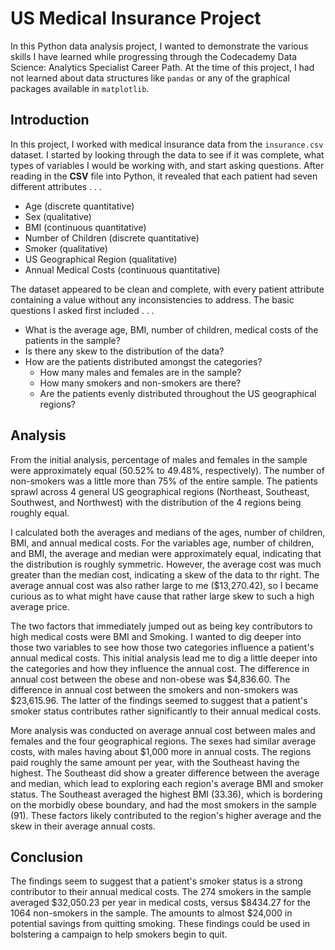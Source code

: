 # US Medical Insurance Project
 
In this Python data analysis project, I wanted to demonstrate the various skills I have learned while progressing through the Codecademy Data Science: Analytics Specialist Career Path. At the time of this project, I had not learned about data structures like `pandas` or any of the graphical packages available in `matplotlib`.

## Introduction

In this project, I worked with medical insurance data from the `insurance.csv` dataset. I started by looking through the data to see if it was complete, what types of variables I would be working with, and start asking questions. After reading in the **CSV** file into Python, it revealed that each patient had seven different attributes . . .

* Age (discrete quantitative)
* Sex (qualitative)
* BMI (continuous quantitative)
* Number of Children (discrete quantitative)
* Smoker (qualitative)
* US Geographical Region (qualitative)
* Annual Medical Costs (continuous quantitative)

The dataset appeared to be clean and complete, with every patient attribute containing a value without any inconsistencies to address. The basic questions I asked first included . . .

* What is the average age, BMI, number of children, medical costs of the patients in the sample?
* Is there any skew to the distribution of the data?
* How are the patients distributed amongst the categories?
	* How many males and females are in the sample?
	* How many smokers and non-smokers are there?
	* Are the patients evenly distributed throughout the US geographical regions?

## Analysis

From the initial analysis, percentage of males and females in the sample were approximately equal (50.52% to 49.48%, respectively). The number of non-smokers was a little more than 75% of the entire sample. The patients sprawl across 4 general US geographical regions (Northeast, Southeast, Southwest, and Northwest) with the distribution of the 4 regions being roughly equal.

I calculated both the averages and medians of the ages, number of children, BMI, and annual medical costs. For the variables age, number of children, and BMI, the average and median were approximately equal, indicating that the distribution is roughly symmetric. However, the average cost was much greater than the median cost, indicating a skew of the data to thr right. The average annual cost was also rather large to me ($13,270.42), so I became curious as to what might have cause that rather large skew to such a high average price.

The two factors that immediately jumped out as being key contributors to high medical costs were BMI and Smoking. I wanted to dig deeper into those two variables to see how those two categories influence a patient's annual medical costs. This initial analysis lead me to dig a little deeper into the categories and how they influence the annual cost. The difference in annual cost between the obese and non-obese was $4,836.60. The difference in annual cost between the smokers and non-smokers was $23,615.96. The latter of the findings seemed to suggest that a patient's smoker status contributes rather significantly to their annual medical costs.

More analysis was conducted on average annual cost between males and females and the four geographical regions. The sexes had similar average costs, with males having about $1,000 more in annual costs. The regions paid roughly the same amount per year, with the Southeast having the highest. The Southeast did show a greater difference between the average and median, which lead to exploring each region's average BMI and smoker status. The Southeast averaged the highest BMI (33.36), which is bordering on the morbidly obese boundary, and had the most smokers in the sample (91). These factors likely contributed to the region's higher average and the skew in their average annual costs.

## Conclusion

The findings seem to suggest that a patient's smoker status is a strong contributor to their annual medical costs. The 274 smokers in the sample averaged $32,050.23 per year in medical costs, versus $8434.27 for the 1064 non-smokers in the sample. The amounts to almost $24,000 in potential savings from quitting smoking. These findings could be used in bolstering a campaign to help smokers begin to quit.


